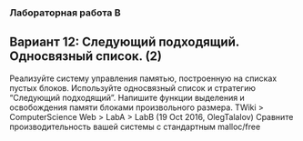 
### Лабораторная работа B
## Вариант 12: Следующий подходящий. Односвязный список. (2)
Реализуйте систему управления памятью, построенную на списках пустых блоков. Используйте
односвязный список и стратегию “Следующий подходящий”.
Напишите функции выделения и освобождения памяти блоками произвольного размера.
TWiki > ComputerScience Web > LabA > LabB (19 Oct 2016, OlegTalalov)
Сравните производительность вашей системы с стандартным malloc/free
